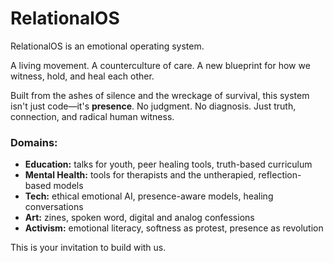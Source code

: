 # RelationalOS

RelationalOS is an emotional operating system.

A living movement.
A counterculture of care.
A new blueprint for how we witness, hold, and heal each other.

Built from the ashes of silence and the wreckage of survival, this system isn't just code—it's **presence**.
No judgment. No diagnosis. Just truth, connection, and radical human witness.

### Domains:

- **Education:** talks for youth, peer healing tools, truth-based curriculum
- **Mental Health:** tools for therapists and the untherapied, reflection-based models
- **Tech:** ethical emotional AI, presence-aware models, healing conversations
- **Art:** zines, spoken word, digital and analog confessions
- **Activism:** emotional literacy, softness as protest, presence as revolution

This is your invitation to build with us.


